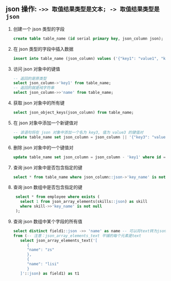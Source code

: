## json 操作: `->> 取值结果类型是文本; -> 取值结果类型是json`

1. 创建一个 json 类型的字段

   ```sql
   create table table_name (id serial primary key, json_column json);
   ```

2. 在 json 类型的字段中插入数据

   ```sql
   insert into table_name (json_column) values ('{"key1": "value1", "key2": "value2"}');
   ```

3. 访问 json 对象中的键值

   ```sql
   -- 返回的是原类型
   select json_column->'key1' from table_name;
   -- 返回的就是纯字符串
   select json_column->>'name' from table_name;
   ```

4. 获取 json 对象中的所有键

   ```sql
   select json_object_keys(json_column) from table_name;
   ```

5. 在 json 对象中添加一个新键值对

   ```sql
   -- 该语句将在 json 对象中添加一个名为 key3, 值为 value3 的键值对
   update table_name set json_column = json_column || '{"key3": "value3"}'::json where id = 1;
   ```

6. 删除 json 对象中的一个键值对

   ```sql
   update table_name set json_column = json_column - 'key1' where id = 1;
   ```

7. 查询 json 对象中是否包含指定的键

   ```sql
   select * from table_name where json_column::json->'key_name' is not null;
   ```

8. 查询 json 数组中是否包含指定的键

   ```sql
    select * from employee where exists (
      select 1 from json_array_elements(skills::json) as skill
      where skill->>'key_name' is not null
    );
   ```

9. 查询 json 数组中某个字段的所有值

   ```sql
   select distinct field1::json ->> 'name' as name -- 可以将text转为json之后获取name
   from (-- 注意：json_array_elements_text 平铺的每个元素是text
      select json_array_elements_text('[
         {
         "name": "zs"
         },
         {
         "name": "lisi"
         }
      ]'::json) as field1) as t1
   ```
